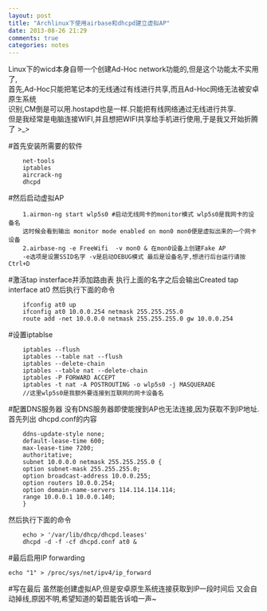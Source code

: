 ```yaml
---
layout: post
title: "Archlinux下使用airbase和dhcpd建立虚拟AP"
date: 2013-08-26 21:29
comments: true
categories: notes
---
```


Linux下的wicd本身自带一个创建Ad-Hoc network功能的,但是这个功能太不实用了,  
首先,Ad-Hoc只能把笔记本的无线通过有线进行共享,而且Ad-Hoc网络无法被安卓原生系统  
识别,CM倒是可以用.hostapd也是一样.只能把有线网络通过无线进行共享.  
但是我经常是电脑连接WIFI,并且想把WIFI共享给手机进行使用,于是我又开始折腾了 >_>  

#首先安装所需要的软件

		net-tools
		iptables
		aircrack-ng
		dhcpd

#然后启动虚拟AP

		1.airmon-ng start wlp5s0 #启动无线网卡的monitor模式 wlp5s0是我网卡的设备名  
		这时候会看到输出 monitor mode enabled on mon0 mon0便是虚拟出来的一个网卡设备
		2.airbase-ng -e FreeWifi  -v mon0 & 在mon0设备上创建Fake AP  
		-e选项是设置SSID名字 -v是启动DEBUG模式 最后是设备名字,想进行后台运行请按Ctrl+D


#激活tap insterface并添加路由表
执行上面的名字之后会输出Created tap interface at0
然后执行下面的命令

		ifconfig at0 up
		ifconfig at0 10.0.0.254 netmask 255.255.255.0
		route add -net 10.0.0.0 netmask 255.255.255.0 gw 10.0.0.254

#设置iptablse

		iptables --flush
		iptables --table nat --flush
		iptables --delete-chain
		iptables --table nat --delete-chain
		iptables -P FORWARD ACCEPT
		iptables -t nat -A POSTROUTING -o wlp5s0 -j MASQUERADE
		//这里wlp5s0是我额外要连接到互联网的网卡设备名

#配置DNS服务器
没有DNS服务器即使能搜到AP也无法连接,因为获取不到IP地址.
首先列出 dhcpd.conf的内容

		ddns-update-style none;
		default-lease-time 600;
		max-lease-time 7200;
		authoritative;
		subnet 10.0.0.0 netmask 255.255.255.0 {
		option subnet-mask 255.255.255.0;
		option broadcast-address 10.0.0.255;
		option routers 10.0.0.254;
		option domain-name-servers 114.114.114.114;
		range 10.0.0.1 10.0.0.140;
		}

然后执行下面的命令

		echo > '/var/lib/dhcp/dhcpd.leases'
		dhcpd -d -f -cf dhcpd.conf at0 &

#最后启用IP forwarding

`echo "1" > /proc/sys/net/ipv4/ip_forward`

#写在最后
虽然能创建虚拟AP,但是安卓原生系统连接获取到IP一段时间后
又会自动掉线,原因不明,希望知道的菊苣能告诉咱一声~




